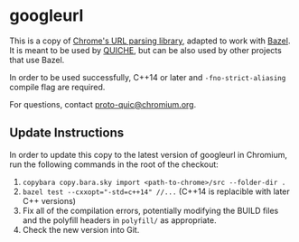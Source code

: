 # googleurl

This is a copy of [Chrome's URL parsing
library](https://cs.chromium.org/chromium/src/url/), adapted to work with
[Bazel](https://bazel.build/).  It is meant to be used by
[QUICHE](https://quiche.googlesource.com/quiche/+/refs/heads/master), but can be
also used by other projects that use Bazel.

In order to be used successfully, C++14 or later and `-fno-strict-aliasing`
compile flag are required.

For questions, contact <proto-quic@chromium.org>.

## Update Instructions

In order to update this copy to the latest version of googleurl in Chromium, run
the following commands in the root of the checkout:

1. `copybara copy.bara.sky import <path-to-chrome>/src --folder-dir .`
1. `bazel test --cxxopt="-std=c++14" //...`
   (C++14 is replacible with later C++ versions)
1. Fix all of the compilation errors, potentially modifying the BUILD files and
   the polyfill headers in `polyfill/` as appropriate.
1. Check the new version into Git.
